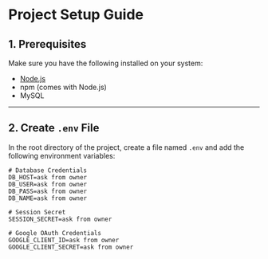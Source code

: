 # Project Setup Guide

## 1. Prerequisites
Make sure you have the following installed on your system:
- [Node.js](https://nodejs.org/)
- npm (comes with Node.js)
- MySQL

---

## 2. Create `.env` File
In the root directory of the project, create a file named `.env` and add the following environment variables:

```env
# Database Credentials
DB_HOST=ask from owner
DB_USER=ask from owner
DB_PASS=ask from owner
DB_NAME=ask from owner

# Session Secret
SESSION_SECRET=ask from owner

# Google OAuth Credentials
GOOGLE_CLIENT_ID=ask from owner
GOOGLE_CLIENT_SECRET=ask from owner

